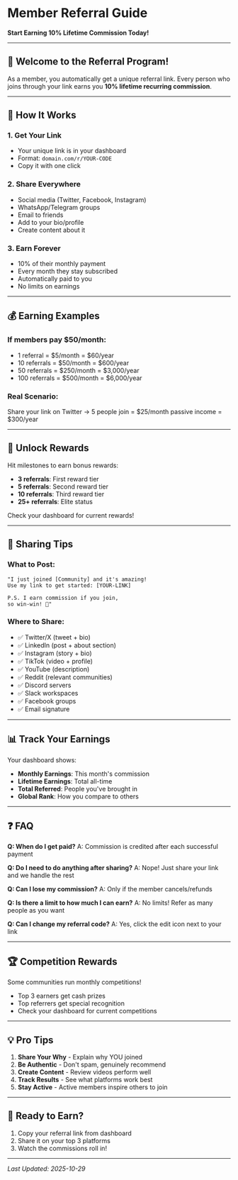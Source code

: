 # Member Referral Guide
**Start Earning 10% Lifetime Commission Today!**

---

## 🎉 Welcome to the Referral Program!

As a member, you automatically get a unique referral link. Every person who joins through your link earns you **10% lifetime recurring commission**.

---

## 🚀 How It Works

### 1. Get Your Link
- Your unique link is in your dashboard
- Format: `domain.com/r/YOUR-CODE`
- Copy it with one click

### 2. Share Everywhere
- Social media (Twitter, Facebook, Instagram)
- WhatsApp/Telegram groups
- Email to friends
- Add to your bio/profile
- Create content about it

### 3. Earn Forever
- 10% of their monthly payment
- Every month they stay subscribed
- Automatically paid to you
- No limits on earnings

---

## 💰 Earning Examples

### If members pay $50/month:
- 1 referral = $5/month = $60/year
- 10 referrals = $50/month = $600/year
- 50 referrals = $250/month = $3,000/year
- 100 referrals = $500/month = $6,000/year

### Real Scenario:
Share your link on Twitter → 5 people join
= $25/month passive income = $300/year

---

## 🎁 Unlock Rewards

Hit milestones to earn bonus rewards:
- **3 referrals**: First reward tier
- **5 referrals**: Second reward tier
- **10 referrals**: Third reward tier
- **25+ referrals**: Elite status

Check your dashboard for current rewards!

---

## 📱 Sharing Tips

### What to Post:
```
"I just joined [Community] and it's amazing! 
Use my link to get started: [YOUR-LINK]

P.S. I earn commission if you join, 
so win-win! 🚀"
```

### Where to Share:
- ✅ Twitter/X (tweet + bio)
- ✅ LinkedIn (post + about section)
- ✅ Instagram (story + bio)
- ✅ TikTok (video + profile)
- ✅ YouTube (description)
- ✅ Reddit (relevant communities)
- ✅ Discord servers
- ✅ Slack workspaces
- ✅ Facebook groups
- ✅ Email signature

---

## 📊 Track Your Earnings

Your dashboard shows:
- **Monthly Earnings**: This month's commission
- **Lifetime Earnings**: Total all-time
- **Total Referred**: People you've brought in
- **Global Rank**: How you compare to others

---

## ❓ FAQ

**Q: When do I get paid?**
A: Commission is credited after each successful payment

**Q: Do I need to do anything after sharing?**
A: Nope! Just share your link and we handle the rest

**Q: Can I lose my commission?**
A: Only if the member cancels/refunds

**Q: Is there a limit to how much I can earn?**
A: No limits! Refer as many people as you want

**Q: Can I change my referral code?**
A: Yes, click the edit icon next to your link

---

## 🏆 Competition Rewards

Some communities run monthly competitions!
- Top 3 earners get cash prizes
- Top referrers get special recognition
- Check your dashboard for current competitions

---

## 💡 Pro Tips

1. **Share Your Why** - Explain why YOU joined
2. **Be Authentic** - Don't spam, genuinely recommend
3. **Create Content** - Review videos perform well
4. **Track Results** - See what platforms work best
5. **Stay Active** - Active members inspire others to join

---

## 🚀 Ready to Earn?

1. Copy your referral link from dashboard
2. Share it on your top 3 platforms
3. Watch the commissions roll in!

---

*Last Updated: 2025-10-29*
